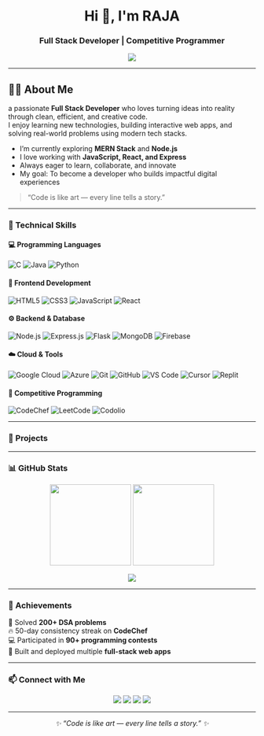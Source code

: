 <h1 align="center">Hi 👋, I'm RAJA</h1>
<h3 align="center">Full Stack Developer | Competitive Programmer </h3>

<p align="center">
  <img src="https://readme-typing-svg.herokuapp.com/?lines=Full+Stack+Developer;Competitive+Programmer&center=true&width=500&height=50">
</p>

---


## 👨‍💻 About Me

a passionate **Full Stack Developer** who loves turning ideas into reality through clean, efficient, and creative code.  
I enjoy learning new technologies, building interactive web apps, and solving real-world problems using modern tech stacks.  

-  I’m currently exploring **MERN Stack** and **Node.js**
-  I love working with **JavaScript, React, and Express**
-  Always eager to learn, collaborate, and innovate
-  My goal: To become a developer who builds impactful digital experiences
  
> “Code is like art — every line tells a story.”


---

### 🧩 Technical Skills

#### 💻 Programming Languages
![C](https://img.shields.io/badge/C-00599C?style=for-the-badge&logo=c&logoColor=white)
![Java](https://img.shields.io/badge/Java-007396?style=for-the-badge&logo=openjdk&logoColor=white)
![Python](https://img.shields.io/badge/Python-3776AB?style=for-the-badge&logo=python&logoColor=white)


#### 🎨 Frontend Development
![HTML5](https://img.shields.io/badge/HTML5-E34F26?style=for-the-badge&logo=html5&logoColor=white) 
![CSS3](https://img.shields.io/badge/CSS3-1572B6?style=for-the-badge&logo=css3&logoColor=white)
![JavaScript](https://img.shields.io/badge/JavaScript-F7DF1E?style=for-the-badge&logo=javascript&logoColor=black)
![React](https://img.shields.io/badge/React-20232A?style=for-the-badge&logo=react&logoColor=61DAFB)


#### ⚙️ Backend & Database
![Node.js](https://img.shields.io/badge/Node.js-43853D?style=for-the-badge&logo=node-dot-js&logoColor=white)
![Express.js](https://img.shields.io/badge/Express.js-404D59?style=for-the-badge)
![Flask](https://img.shields.io/badge/Flask-000000?style=for-the-badge&logo=flask&logoColor=white)
![MongoDB](https://img.shields.io/badge/MongoDB-4EA94B?style=for-the-badge&logo=mongodb&logoColor=white)
![Firebase](https://img.shields.io/badge/Firebase-FFCA28?style=for-the-badge&logo=firebase&logoColor=black)

#### ☁️ Cloud & Tools
![Google Cloud](https://img.shields.io/badge/Google_Cloud-4285F4?style=for-the-badge&logo=google-cloud&logoColor=white)
![Azure](https://img.shields.io/badge/Azure-0078D4?style=for-the-badge&logo=microsoft-azure&logoColor=white)
![Git](https://img.shields.io/badge/Git-F05032?style=for-the-badge&logo=git&logoColor=white)
![GitHub](https://img.shields.io/badge/GitHub-100000?style=for-the-badge&logo=github&logoColor=white)
![VS Code](https://img.shields.io/badge/VS%20Code-0078d7?style=for-the-badge&logo=visual-studio-code&logoColor=white)
![Cursor](https://img.shields.io/badge/Cursor-000000?style=for-the-badge&logo=cursor&logoColor=white)
![Replit](https://img.shields.io/badge/Replit-667881?style=for-the-badge&logo=replit&logoColor=white)

#### 🧠 Competitive Programming
![CodeChef](https://img.shields.io/badge/CodeChef-5B4638?style=for-the-badge&logo=codechef&logoColor=white)
![LeetCode](https://img.shields.io/badge/LeetCode-FFA116?style=for-the-badge&logo=leetcode&logoColor=black)
![Codolio](https://img.shields.io/badge/Codolio-000000?style=for-the-badge)

---

### 🧩 Projects


---

### 📊 GitHub Stats

<p align="center">
  <img src="https://github-readme-stats.vercel.app/api?username=YOUR_USERNAME&show_icons=true&theme=tokyonight" height="165"/>
  <img src="https://github-readme-streak-stats.herokuapp.com/?user=YOUR_USERNAME&theme=tokyonight" height="165"/>
</p>

<p align="center">
  <img src="https://github-readme-stats.vercel.app/api/top-langs/?username=YOUR_USERNAME&layout=compact&theme=tokyonight" />
</p>

---

### 🌟 Achievements
🏅 Solved **200+ DSA problems**  
🔥 50-day consistency streak on **CodeChef**  
💻 Participated in **90+ programming contests**  
🚀 Built and deployed multiple **full-stack web apps**

---

### 📫 Connect with Me

<p align="center">
  <a href="YOUR_LINKEDIN_URL"><img src="https://img.shields.io/badge/LinkedIn-0A66C2?style=for-the-badge&logo=linkedin&logoColor=white"/></a>
  <a href="YOUR_PORTFOLIO_URL"><img src="https://img.shields.io/badge/Portfolio-000000?style=for-the-badge&logo=firefox&logoColor=white"/></a>
  <a href="YOUR_GMAIL_URL"><img src="https://img.shields.io/badge/Gmail-D14836?style=for-the-badge&logo=gmail&logoColor=white"/></a>
  <a href="YOUR_LEETCODE_URL"><img src="https://img.shields.io/badge/LeetCode-FFA116?style=for-the-badge&logo=leetcode&logoColor=black"/></a>
</p>

---

<p align="center">
  <i>✨ “Code is like art — every line tells a story.” ✨</i>
</p>
